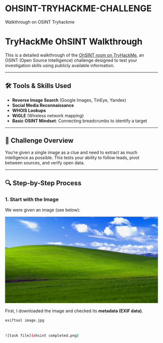 # OHSINT-TRYHACKME-CHALLENGE
Walkthrough on OSINT Tryhackme

# TryHackMe OhSINT Walkthrough

This is a detailed walkthrough of the [OhSINT room on TryHackMe](https://tryhackme.com/room/ohsint), an OSINT (Open Source Intelligence) challenge designed to test your investigation skills using publicly available information.

---

## 🛠️ Tools & Skills Used
- **Reverse Image Search** (Google Images, TinEye, Yandex)
- **Social Media Reconnaissance**
- **WHOIS Lookups**
- **WiGLE** (Wireless network mapping)
- **Basic OSINT Mindset**: Connecting breadcrumbs to identify a target

---

## 🧩 Challenge Overview
You’re given a single image as a clue and need to extract as much intelligence as possible. This tests your ability to follow leads, pivot between sources, and verify open data.

---

## 🔍 Step-by-Step Process

### 1. Start with the Image
We were given an image (see below):

![Given Image](image.jpg)

First, I downloaded the image and checked its **metadata (EXIF data)**.

```bash
exiftool image.jpg


![task file](ohsint completed.png)
